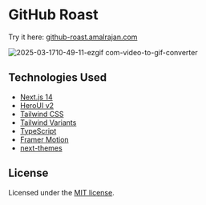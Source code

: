 # GitHub Roast

Try it here: [github-roast.amalrajan.com](https://github-roast.amalrajan.com/)


![2025-03-1710-49-11-ezgif com-video-to-gif-converter](https://github.com/user-attachments/assets/23ce8c29-5761-416e-bb80-d94477427d6f)

## Technologies Used

- [Next.js 14](https://nextjs.org/docs/getting-started)
- [HeroUI v2](https://heroui.com/)
- [Tailwind CSS](https://tailwindcss.com/)
- [Tailwind Variants](https://tailwind-variants.org)
- [TypeScript](https://www.typescriptlang.org/)
- [Framer Motion](https://www.framer.com/motion/)
- [next-themes](https://github.com/pacocoursey/next-themes)

## License

Licensed under the [MIT license](https://github.com/heroui-inc/next-app-template/blob/main/LICENSE).
